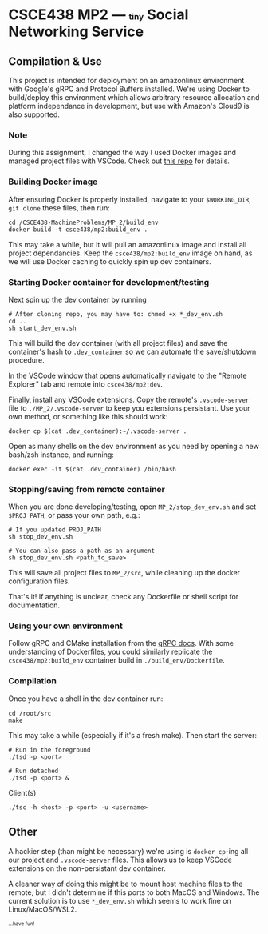 # CSCE438 MP2 — <font size="3">tiny</font> Social Networking Service

## Compilation & Use
This project is intended for deployment on an amazonlinux environment with Google's gRPC and Protocol Buffers installed. We're using Docker to build/deploy this environment which allows arbitrary resource allocation and platform independance in development, but use with Amazon's Cloud9 is also supported.

### Note
During this assignment, I changed the way I used Docker images and managed project files with VSCode. Check out [this repo](https://github.com/gkweston/CSCE438-DockerEnvironment) for details.

### Building Docker image

After ensuring Docker is properly installed, navigate to your `$WORKING_DIR`, `git clone` these files, then run:
    
    cd /CSCE438-MachineProblems/MP_2/build_env
    docker build -t csce438/mp2:build_env .

This may take a while, but it will pull an amazonlinux image and install all project dependancies. Keep the `csce438/mp2:build_env` image on hand, as we will use Docker caching to quickly spin up dev containers. 

### Starting Docker container for development/testing
Next spin up the dev container by running

    # After cloning repo, you may have to: chmod +x *_dev_env.sh 
    cd ..
    sh start_dev_env.sh

This will build the dev container (with all project files) and save the container's hash to `.dev_container` so we can automate the save/shutdown procedure.

In the VSCode window that opens automatically navigate to the "Remote Explorer" tab and remote into `csce438/mp2:dev`. 

Finally, install any VSCode extensions. Copy the remote's `.vscode-server` file to `./MP_2/.vscode-server` to keep you extensions persistant. Use your own method, or something like this should work:

    docker cp $(cat .dev_container):~/.vscode-server .

Open as many shells on the dev environment as you need by opening a new bash/zsh instance, and running:

    docker exec -it $(cat .dev_container) /bin/bash

### Stopping/saving from remote container
When you are done developing/testing, open `MP_2/stop_dev_env.sh` and set `$PROJ_PATH`, or pass your own path, e.g.:

    # If you updated PROJ_PATH
    sh stop_dev_env.sh

    # You can also pass a path as an argument
    sh stop_dev_env.sh <path_to_save>

This will save all project files to `MP_2/src`, while cleaning up the docker configuration files.

That's it! If anything is unclear, check any Dockerfile or shell script for documentation.

### Using your own environment 
Follow gRPC and CMake installation from the [gRPC docs](https://grpc.io/docs/languages/cpp/quickstart/). With some understanding of Dockerfiles, you could similarly replicate the `csce438/mp2:build_env` container build in `./build_env/Dockerfile`.

### Compilation
Once you have a shell in the dev container run:

    cd /root/src
    make

This may take a while (especially if it's a fresh make). Then start the server:
    
    # Run in the foreground
    ./tsd -p <port>

    # Run detached
    ./tsd -p <port> &

Client(s)

    ./tsc -h <host> -p <port> -u <username>

## Other
A hackier step (than might be necessary) we're using is `docker cp`-ing all our project and `.vscode-server` files. This allows us to keep VSCode extensions on the non-persistant dev container.

A cleaner way of doing this might be to mount host machine files to the remote, but I didn't determine if this ports to both MacOS and Windows. The current solution is to use `*_dev_env.sh` which seems to work fine on Linux/MacOS/WSL2.

<font size="1">...have fun!</font>
